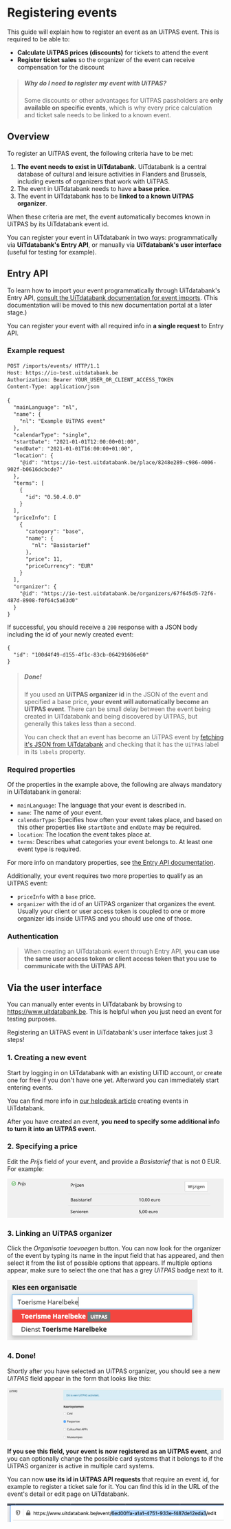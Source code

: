 # Registering events

This guide will explain how to register an event as an UiTPAS event. This is required to be able to:

- **Calculate UiTPAS prices (discounts)** for tickets to attend the event
- **Register ticket sales** so the organizer of the event can receive compensation for the discount

> ##### Why do I need to register my event with UiTPAS?
> Some discounts or other advantages for UiTPAS passholders are **only available on specific events**, which is why every price calculation and ticket sale needs to be linked to a known event.

## Overview

To register an UiTPAS event, the following criteria have to be met:

1. **The event needs to exist in UiTdatabank.** UiTdatabank is a central database of cultural and leisure activities in Flanders and Brussels, including events of organizers that work with UiTPAS.
2. The event in UiTdatabank needs to have **a base price**.
3. The event in UiTdatabank has to be **linked to a known UiTPAS organizer**.

When these criteria are met, the event automatically becomes known in UiTPAS by its UiTdatabank event id.

You can register your event in UiTdatabank in two ways: programmatically via **UiTdatabank's Entry API**, or manually via **UiTdatabank's user interface** (useful for testing for example).

## Entry API

To learn how to import your event programmatically through UiTdatabank's Entry API, [consult the UiTdatabank documentation for event imports](https://documentatie.uitdatabank.be/content/json-ld-crud-api/latest/events.html). (This documentation will be moved to this new documentation portal at a later stage.)

You can register your event with all required info in **a single request** to Entry API.

### Example request

```http
POST /imports/events/ HTTP/1.1
Host: https://io-test.uitdatabank.be
Authorization: Bearer YOUR_USER_OR_CLIENT_ACCESS_TOKEN
Content-Type: application/json

{
  "mainLanguage": "nl",
  "name": {
    "nl": "Example UiTPAS event"
  },
  "calendarType": "single",
  "startDate": "2021-01-01T12:00:00+01:00",
  "endDate": "2021-01-01T16:00:00+01:00",
  "location": {
    "@id": "https://io-test.uitdatabank.be/place/8248e289-c986-4006-902f-b0616dcbcde7"
  },
  "terms": [
    {
      "id": "0.50.4.0.0"
    }
  ],
  "priceInfo": [
    {
      "category": "base",
      "name": {
        "nl": "Basistarief"
      },
      "price": 11,
      "priceCurrency": "EUR"
    }
  ],
  "organizer": {
    "@id": "https://io-test.uitdatabank.be/organizers/67f645d5-72f6-487d-8908-f0f64c5a63d0"
  }
}
```

If successful, you should receive a `200` response with a JSON body including the id of your newly created event:

```http
{
  "id": "100d4f49-d155-4f1c-83cb-064291606e60"
}
```

<!-- theme: success -->

> ##### Done!
> If you used an **UiTPAS organizer id** in the JSON of the event and specified a base price, **your event will automatically become an UiTPAS event**. There can be small delay between the event being created in UiTdatabank and being discovered by UiTPAS, but generally this takes less than a second.
>
> You can check that an event has become an UiTPAS event by [fetching it's JSON from UiTdatabank](https://documentatie.uitdatabank.be/content/json-ld/latest/events/event-detail.html) and checking that it has the `UiTPAS` label in its `labels` property.
>
>  

### Required properties

Of the properties in the example above, the following are always mandatory in UiTdatabank in general:

- `mainLanguage`: The language that your event is described in.
- `name`: The name of your event.
- `calendarType`: Specifies how often your event takes place, and based on this other properties like `startDate` and `endDate` may be required.
- `location`: The location the event takes place at.
- `terms`: Describes what categories your event belongs to. At least one event type is required.

For more info on mandatory properties, see [the Entry API documentation](https://documentatie.uitdatabank.be/content/json-ld-crud-api/latest/events.html).

Additionally, your event requires two more properties to qualify as an UiTPAS event:

- `priceInfo` with a `base` price.
- `organizer` with the id of an UiTPAS organizer that organizes the event. Usually your client or user access token is coupled to one or more organizer ids inside UiTPAS and you should use one of those.

### Authentication
> When creating an UiTdatabank event through Entry API, **you can use the same user access token or client access token that you use to communicate with the UiTPAS API**.

## Via the user interface

You can manually enter events in UiTdatabank by browsing to https://www.uitdatabank.be. This is helpful when you just need an event for testing purposes.

Registering an UiTPAS event in UiTdatabank's user interface takes just 3 steps!

### 1. Creating a new event

Start by logging in on UiTdatabank with an existing UiTID account, or create one for free if you don't have one yet. Afterward you can immediately start entering events.

You can find more info in [our helpdesk article](https://helpdesk.publiq.be/hc/nl/articles/360016331140-Hulp-bij-het-invoeren-van-een-evenement) creating events in UiTdatabank.

After you have created an event, **you need to specify some additional info to turn it into an UiTPAS event**.

### 2. Specifying a price

Edit the _Prijs_ field of your event, and provide a _Basistarief_ that is not 0 EUR. For example:

![](../../assets/images/uitdatabank-event-price.png)

### 3. Linking an UiTPAS organizer

Click the _Organisatie toevoegen_ button. You can now look for the organizer of the event by typing its name in the input field that has appeared, and then select it from the list of possible options that appears. If multiple options appear, make sure to select the one that has a grey _UiTPAS_ badge next to it.

![](../../assets/images/uitdatabank-event-organizer.png)

### 4. Done!

Shortly after you have selected an UiTPAS organizer, you should see a new _UiTPAS_ field appear in the form that looks like this:

![](../../assets/images/uitdatabank-event-uitpas.png)

**If you see this field, your event is now registered as an UiTPAS event**, and you can optionally change the possible card systems that it belongs to if the UiTPAS organizer is active in multiple card systems.

You can now **use its id in UiTPAS API requests** that require an event id, for example to register a ticket sale for it. You can find this id in the URL of the event's detail or edit page on UiTdatabank.

![](../../assets/images/uitdatabank-event-id.png)

